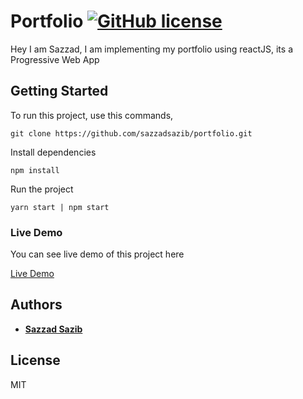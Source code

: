 # Portfolio  [![GitHub license](https://img.shields.io/badge/license-MIT-blue.svg)](https://github.com/sazzadsazib/UtilityCss/blob/master/LICENSE)

Hey I am Sazzad, I am implementing my portfolio using reactJS, its a Progressive Web App

## Getting Started

To run this project, use this commands,

   `git clone https://github.com/sazzadsazib/portfolio.git`
   
   Install dependencies
   
   `npm install`
   
   Run the project
   
   `yarn start | npm start`



### Live Demo

You can see live demo of this project here


[Live Demo](https://sazib-portfolio.firebaseapp.com/)



## Authors

* **[Sazzad Sazib](https://github.com/sazib)** 


## License

MIT

